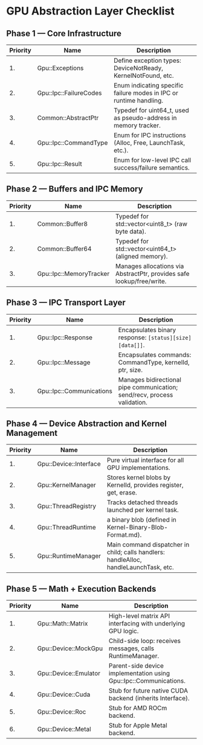 GPU Abstraction Layer Checklist
===============================

## Phase 1 — Core Infrastructure

| Priority | Name                   | Description                                                        |
|----------|------------------------|--------------------------------------------------------------------|
| 1.       | Gpu::Exceptions        | Define exception types: DeviceNotReady, KernelNotFound, etc.       |
| 2.       | Gpu::Ipc::FailureCodes | Enum indicating specific failure modes in IPC or runtime handling. |
| 3.       | Common::AbstractPtr    | Typedef for uint64_t, used as pseudo-address in memory tracker.    |
| 4.       | Gpu::Ipc::CommandType  | Enum for IPC instructions (Alloc, Free, LaunchTask, etc.).         |
| 5.       | Gpu::Ipc::Result       | Enum for low-level IPC call success/failure semantics.             |

## Phase 2 — Buffers and IPC Memory

| Priority | Name                    | Description                                                           |
|----------|-------------------------|-----------------------------------------------------------------------|
| 1.       | Common::Buffer8         | Typedef for std::vector<uint8_t> (raw byte data).                     |
| 2.       | Common::Buffer64        | Typedef for std::vector<uint64_t> (aligned memory).                   |
| 3.       | Gpu::Ipc::MemoryTracker | Manages allocations via AbstractPtr, provides safe lookup/free/write. |

## Phase 3 — IPC Transport Layer

| Priority | Name                     | Description                                                              |
|----------|--------------------------|--------------------------------------------------------------------------|
| 1.       | Gpu::Ipc::Response       | Encapsulates binary response: `[status][size][data[]]`.                  |
| 2.       | Gpu::Ipc::Message        | Encapsulates commands: CommandType, kernelId, ptr, size.                 |
| 3.       | Gpu::Ipc::Communications | Manages bidirectional pipe communication; send/recv, process validation. |

## Phase 4 — Device Abstraction and Kernel Management

| Priority | Name                   | Description                                                                           |
|----------|------------------------|---------------------------------------------------------------------------------------|
| 1.       | Gpu::Device::Interface | Pure virtual interface for all GPU implementations.                                   |
| 2.       | Gpu::KernelManager     | Stores kernel blobs by KernelId, provides register, get, erase.                       |
| 3.       | Gpu::ThreadRegistry    | Tracks detached threads launched per kernel task.                                     |
| 4.       | Gpu::ThreadRuntime     | a binary blob (defined in Kernel-Binary-Blob-Format.md).                              |
| 5.       | Gpu::RuntimeManager    | Main command dispatcher in child; calls handlers: handleAlloc, handleLaunchTask, etc. |

## Phase 5 — Math + Execution Backends

| Priority | Name                  | Description                                                       |
|----------|-----------------------|-------------------------------------------------------------------|
| 1.       | Gpu::Math::Matrix     | High-level matrix API interfacing with underlying GPU logic.      |
| 2.       | Gpu::Device::MockGpu  | Child-side loop: receives messages, calls RuntimeManager.         |
| 3.       | Gpu::Device::Emulator | Parent-side device implementation using Gpu::Ipc::Communications. | 
| 4.       | Gpu::Device::Cuda     | Stub for future native CUDA backend (inherits Interface).         |         
| 5.       | Gpu::Device::Roc      | Stub for AMD ROCm backend.                                        |                                    
| 6.       | Gpu::Device::Metal    | Stub for Apple Metal backend.                                     |                                     
